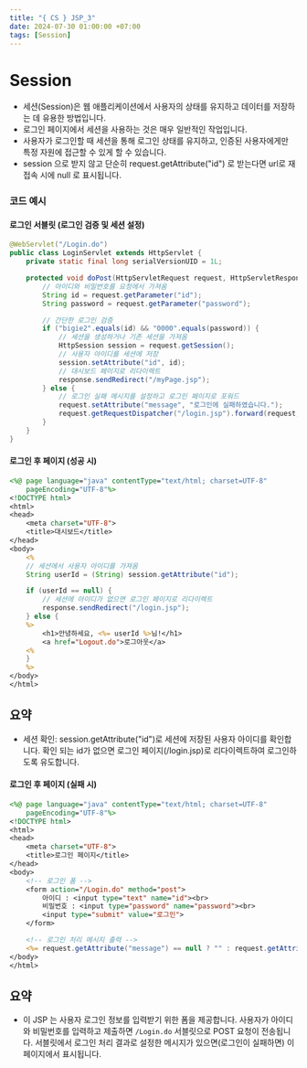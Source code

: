 ```yaml
---
title: "{ CS } JSP_3"
date: 2024-07-30 01:00:00 +07:00
tags: [Session]
---
```


# Session

- 세션(Session)은 웹 애플리케이션에서 사용자의 상태를 유지하고 데이터를 저장하는 데 유용한 방법입니다.
- 로그인 페이지에서 세션을 사용하는 것은 매우 일반적인 작업입니다.
- 사용자가 로그인할 때 세션을 통해 로그인 상태를 유지하고, 인증된 사용자에게만 특정 자원에 접근할 수 있게 할 수 있습니다.
- session 으로 받지 않고 단순히 request.getAttribute("id") 로 받는다면 url로 재접속 시에 null 로 표시됩니다.

### 코드 예시

#### 로그인 서블릿 (로그인 검증 및 세션 설정)

```java
@WebServlet("/Login.do")
public class LoginServlet extends HttpServlet {
    private static final long serialVersionUID = 1L;

    protected void doPost(HttpServletRequest request, HttpServletResponse response) throws ServletException, IOException {
        // 아이디와 비밀번호를 요청에서 가져옴
        String id = request.getParameter("id");
        String password = request.getParameter("password");

        // 간단한 로그인 검증
        if ("bigie2".equals(id) && "0000".equals(password)) {
            // 세션을 생성하거나 기존 세션을 가져옴
            HttpSession session = request.getSession();
            // 사용자 아이디를 세션에 저장
            session.setAttribute("id", id);
            // 대시보드 페이지로 리다이렉트
            response.sendRedirect("/myPage.jsp");
        } else {
            // 로그인 실패 메시지를 설정하고 로그인 페이지로 포워드
            request.setAttribute("message", "로그인에 실패하였습니다.");
            request.getRequestDispatcher("/login.jsp").forward(request, response);
        }
    }
}
```

#### 로그인 후 페이지 (성공 시)

```jsp
<%@ page language="java" contentType="text/html; charset=UTF-8"
    pageEncoding="UTF-8"%>
<!DOCTYPE html>
<html>
<head>
    <meta charset="UTF-8">
    <title>대시보드</title>
</head>
<body>
    <%
    // 세션에서 사용자 아이디를 가져옴
    String userId = (String) session.getAttribute("id");

    if (userId == null) {
        // 세션에 아이디가 없으면 로그인 페이지로 리다이렉트
        response.sendRedirect("/login.jsp");
    } else {
    %>
        <h1>안녕하세요, <%= userId %>님!</h1>
        <a href="Logout.do">로그아웃</a>
    <%
    }
    %>
</body>
</html>
```

## 요약

- 세션 확인: session.getAttribute("id")로 세션에 저장된 사용자 아이디를 확인합니다. 확인 되는 id가 없으면 로그인 페이지(/login.jsp)로 리다이렉트하여 로그인하도록 유도합니다.

#### 로그인 후 페이지 (실패 시)

```jsp
<%@ page language="java" contentType="text/html; charset=UTF-8"
    pageEncoding="UTF-8"%>
<!DOCTYPE html>
<html>
<head>
    <meta charset="UTF-8">
    <title>로그인 페이지</title>
</head>
<body>
    <!-- 로그인 폼 -->
    <form action="/Login.do" method="post">
        아이디 : <input type="text" name="id"><br>
        비밀번호 : <input type="password" name="password"><br>
        <input type="submit" value="로그인">
    </form>

    <!-- 로그인 처리 메시지 출력 -->
    <%= request.getAttribute("message") == null ? "" : request.getAttribute("message") %>
</body>
</html>
```

## 요약

- 이 JSP 는 사용자 로그인 정보를 입력받기 위한 폼을 제공합니다.
  사용자가 아이디와 비밀번호를 입력하고 제출하면 `/Login.do` 서블릿으로 POST 요청이 전송됩니다.
  서블릿에서 로그인 처리 결과로 설정한 메시지가 있으면(로그인이 실패하면) 이 페이지에서 표시됩니다.
